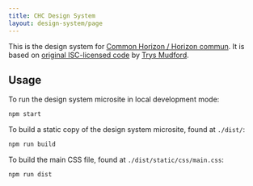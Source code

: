 ```yaml
---
title: CHC Design System
layout: design-system/page
---
```

This is the design system for [Common Horizon / Horizon commun](https://commonhorizonhorizoncommun.org/).
It is based on [original ISC-licensed code](https://github.com/trys/eleventy-design-system/)
by [Trys Mudford](https://www.trysmudford.com/).

## Usage

To run the design system microsite in local development mode:

```bash
npm start
```

To build a static copy of the design system microsite, found at `./dist/`:

```bash
npm run build
```

To build the main CSS file, found at `./dist/static/css/main.css`:

```bash
npm run dist
```
